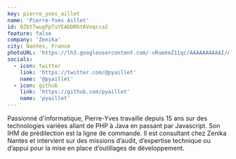 ```yaml
---
key: pierre_yves_aillet
name: 'Pierre-Yves Aillet'
id: 0ZbtTwugPpTsYEAbDRbt6Voqcca2
feature: false
company: 'Zenika'
city: Nantes, France
photoURL: 'https://lh3.googleusercontent.com/-vRueeeZ11qc/AAAAAAAAAAI/AAAAAAAAAA0/8WHvuJZv-kQ/photo.jpg'
socials:
  - icon: twitter
    link: 'https://twitter.com/@pyaillet'
    name: '@pyaillet'
  - icon: github
    link: 'https://github.com/pyaillet'
    name: 'pyaillet'
---
```


Passionné d'informatique, Pierre-Yves travaille depuis 15 ans sur des technologies variées allant de PHP à Java en passant par Javascript. Son IHM de prédilection est la ligne de commande. Il est consultant chez Zenika Nantes et intervient sur des missions d’audit, d’expertise technique ou d’appui pour la mise en place d’outillages de développement.
